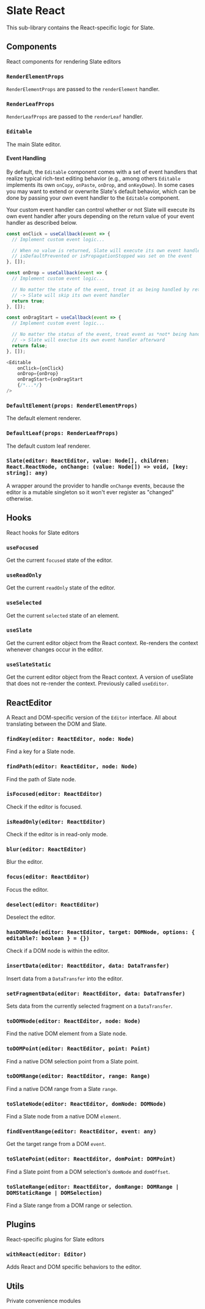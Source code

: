# Slate React

This sub-library contains the React-specific logic for Slate.

## Components

React components for rendering Slate editors

### `RenderElementProps`

`RenderElementProps` are passed to the `renderElement` handler.

### `RenderLeafProps`

`RenderLeafProps` are passed to the `renderLeaf` handler.

### `Editable`

The main Slate editor.

#### Event Handling

By default, the `Editable` component comes with a set of event handlers that realize typical rich-text editing behavior (e.g., among others `Editable` implements its own `onCopy`, `onPaste`, `onDrop`, and `onKeyDown`). In some cases you may want to extend or overwrite Slate's default behavior, which can be done by passing your own event handler to the `Editable` component.

Your custom event handler can control whether or not Slate will execute its own event handler after yours depending on the return value of your event handler as described below.

```javascript
const onClick = useCallback(event => {
  // Implement custom event logic...

  // When no value is returned, Slate will execute its own event handler if neither
  // isDefaultPrevented or isPropagationStopped was set on the event
}, []);

const onDrop = useCallback(event => {
  // Implement custom event logic...

  // No matter the state of the event, treat it as being handled by returning true here
  // -> Slate will skip its own event handler
  return true;
}, []);

const onDragStart = useCallback(event => {
  // Implement custom event logic...

  // No matter the status of the event, treat event as *not* being handled by returning false
  // -> Slate will exectue its own event handler afterward
  return false;
}, []);

<Editable
    onClick={onClick}
    onDrop={onDrop}
    onDragStart={onDragStart
    {/*...*/}
/>
```

### `DefaultElement(props: RenderElementProps)`

The default element renderer.

### `DefaultLeaf(props: RenderLeafProps)`

The default custom leaf renderer.

### `Slate(editor: ReactEditor, value: Node[], children: React.ReactNode, onChange: (value: Node[]) => void, [key: string]: any)`

A wrapper around the provider to handle `onChange` events, because the editor is a mutable singleton so it won't ever register as "changed" otherwise.

## Hooks

React hooks for Slate editors

### `useFocused`

Get the current `focused` state of the editor.

### `useReadOnly`

Get the current `readOnly` state of the editor.

### `useSelected`

Get the current `selected` state of an element.

### `useSlate`

Get the current editor object from the React context. Re-renders the context whenever changes occur in the editor.

### `useSlateStatic`

Get the current editor object from the React context. A version of useSlate that does not re-render the context. Previously called `useEditor`.

## ReactEditor

A React and DOM-specific version of the `Editor` interface. All about translating between the DOM and Slate.

### `findKey(editor: ReactEditor, node: Node)`

Find a key for a Slate node.

### `findPath(editor: ReactEditor, node: Node)`

Find the path of Slate node.

### `isFocused(editor: ReactEditor)`

Check if the editor is focused.

### `isReadOnly(editor: ReactEditor)`

Check if the editor is in read-only mode.

### `blur(editor: ReactEditor)`

Blur the editor.

### `focus(editor: ReactEditor)`

Focus the editor.

### `deselect(editor: ReactEditor)`

Deselect the editor.

### `hasDOMNode(editor: ReactEditor, target: DOMNode, options: { editable?: boolean } = {})`

Check if a DOM node is within the editor.

### `insertData(editor: ReactEditor, data: DataTransfer)`

Insert data from a `DataTransfer` into the editor.

### `setFragmentData(editor: ReactEditor, data: DataTransfer)`

Sets data from the currently selected fragment on a `DataTransfer`.

### `toDOMNode(editor: ReactEditor, node: Node)`

Find the native DOM element from a Slate node.

### `toDOMPoint(editor: ReactEditor, point: Point)`

Find a native DOM selection point from a Slate point.

### `toDOMRange(editor: ReactEditor, range: Range)`

Find a native DOM range from a Slate `range`.

### `toSlateNode(editor: ReactEditor, domNode: DOMNode)`

Find a Slate node from a native DOM `element`.

### `findEventRange(editor: ReactEditor, event: any)`

Get the target range from a DOM `event`.

### `toSlatePoint(editor: ReactEditor, domPoint: DOMPoint)`

Find a Slate point from a DOM selection's `domNode` and `domOffset`.

### `toSlateRange(editor: ReactEditor, domRange: DOMRange | DOMStaticRange | DOMSelection)`

Find a Slate range from a DOM range or selection.

## Plugins

React-specific plugins for Slate editors

### `withReact(editor: Editor)`

Adds React and DOM specific behaviors to the editor.

## Utils

Private convenience modules
